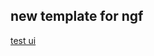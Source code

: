 ## new template for ngf ##


[test ui](https://portal.azure.com/#blade/Microsoft_Azure_Compute/CreateMultiVmWizardBlade/internal_bladeCallId/anything/internal_bladeCallerParams/{"initialData":{},"providerConfig":{"createUiDefinition":"https%3A%2F%2Fraw.githubusercontent.com%2Fbartekmo%2Fng-azure%2Fngf2%2Fmarketplace-barracuda-ngf%2FCreateUiDefinition.json"}})
